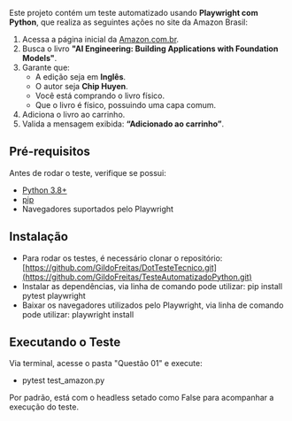 Este projeto contém um teste automatizado usando **Playwright com Python**, que realiza as seguintes ações no site da Amazon Brasil:

1. Acessa a página inicial da [Amazon.com.br](https://www.amazon.com.br/).
2. Busca o livro **"AI Engineering: Building Applications with Foundation Models"**.
3. Garante que:
   - A edição seja em **Inglês**.
   - O autor seja **Chip Huyen**.
   - Você está comprando o livro físico.
   - Que o livro é físico, possuindo uma capa comum.
4. Adiciona o livro ao carrinho.
5. Valida a mensagem exibida: **“Adicionado ao carrinho”**.

## Pré-requisitos

Antes de rodar o teste, verifique se possui:

- [Python 3.8+](https://www.python.org/downloads/)
- [pip](https://pip.pypa.io/en/stable/)
- Navegadores suportados pelo Playwright

## Instalação

- Para rodar os testes, é necessário clonar o repositório: [https://github.com/GildoFreitas/DotTesteTecnico.git](https://github.com/GildoFreitas/TesteAutomatizadoPython.git)
- Instalar as dependências, via linha de comando pode utilizar: pip install pytest playwright
- Baixar os navegadores utilizados pelo Playwright, via linha de comando pode utilizar: playwright install

## Executando o Teste

Via terminal, acesse o pasta "Questão 01" e execute:
- pytest test_amazon.py

Por padrão, está com o headless setado como False para acompanhar a execução do teste.

